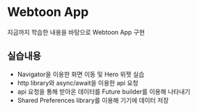 # Webtoon App
지금까지 학습한 내용을 바탕으로 Webtoon App 구현

## 실습내용
- Navigator을 이용한 화면 이동 및 Hero 위젯 실습
- http library와 async/await을 이용한 api 요청
- api 요청을 통해 받아온 데이터를 Future builder를 이용해 나타내기
- Shared Preferences library를 이용해 기기에 데이터 저장